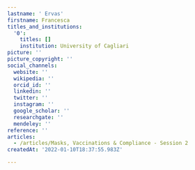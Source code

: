 ```yaml
---
lastname: ' Ervas'
firstname: Francesca
titles_and_institutions:
  '0':
    titles: []
    institution: University of Cagliari
picture: ''
picture_copyright: ''
social_channels:
  website: ''
  wikipedia: ''
  orcid_id: ''
  linkedin: ''
  twitter: ''
  instagram: ''
  google_scholar: ''
  researchgate: ''
  mendeley: ''
reference: ''
articles:
  - /articles/Masks, Vaccinations & Compliance - Session 2
createdAt: '2022-01-10T18:37:55.983Z'

---
```

